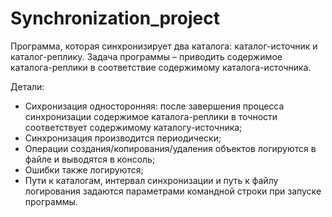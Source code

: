 # Synchronization_project
Программа, которая синхронизирует два каталога: каталог-источник и
каталог-реплику. Задача программы – приводить содержимое каталога-реплики в
соответствие содержимому каталога-источника.

Детали:

- Сихронизация односторонняя: после завершения процесса синхронизации содержимое каталога-реплики в точности соответствует содержимому каталогу-источника;
- Синхронизация производится периодически;
- Операции создания/копирования/удаления объектов логируются в файле и выводятся в консоль;
- Ошибки также логируются;
- Пути к каталогам, интервал синхронизации и путь к файлу логирования задаются параметрами командной строки при запуске программы.